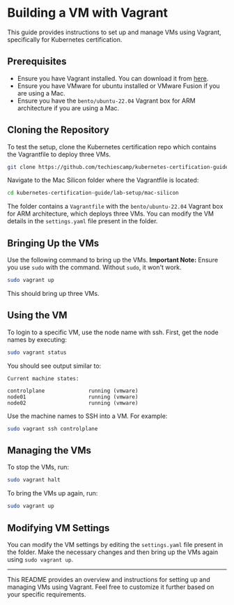 # Building a VM with Vagrant

This guide provides instructions to set up and manage VMs using Vagrant, specifically for Kubernetes certification. 

## Prerequisites

- Ensure you have Vagrant installed. You can download it from [here](https://www.vagrantup.com/downloads).
- Ensure you have VMware for ubuntu installed or VMware Fusion if you are using a Mac.
- Ensure you have the `bento/ubuntu-22.04` Vagrant box for ARM architecture if you are using a Mac.

## Cloning the Repository

To test the setup, clone the Kubernetes certification repo which contains the Vagrantfile to deploy three VMs.

```bash
git clone https://github.com/techiescamp/kubernetes-certification-guide.git
```

Navigate to the Mac Silicon folder where the Vagrantfile is located:

```bash
cd kubernetes-certification-guide/lab-setup/mac-silicon
```

The folder contains a `Vagrantfile` with the `bento/ubuntu-22.04` Vagrant box for ARM architecture, which deploys three VMs. You can modify the VM details in the `settings.yaml` file present in the folder.

## Bringing Up the VMs

Use the following command to bring up the VMs. **Important Note:** Ensure you use `sudo` with the command. Without `sudo`, it won't work.

```bash
sudo vagrant up
```

This should bring up three VMs.

## Using the VM

To login to a specific VM, use the node name with ssh. First, get the node names by executing:

```bash
sudo vagrant status
```

You should see output similar to:

```
Current machine states:

controlplane              running (vmware)
node01                    running (vmware)
node02                    running (vmware)
```

Use the machine names to SSH into a VM. For example:

```bash
sudo vagrant ssh controlplane
```

## Managing the VMs

To stop the VMs, run:

```bash
sudo vagrant halt
```

To bring the VMs up again, run:

```bash
sudo vagrant up
```

## Modifying VM Settings

You can modify the VM settings by editing the `settings.yaml` file present in the folder. Make the necessary changes and then bring up the VMs again using `sudo vagrant up`.

---

This README provides an overview and instructions for setting up and managing VMs using Vagrant. Feel free to customize it further based on your specific requirements.
